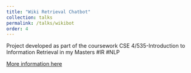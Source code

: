 ```yaml
---
title: "Wiki Retrieval Chatbot"
collection: talks
permalink: /talks/wikibot
order: 4
---
```


Project developed as part of the coursework CSE 4/535-Introduction to Information Retrieval in my Masters #IR #NLP

[More information here](https://github.com/04rookie/project-3-information-retrieval)



